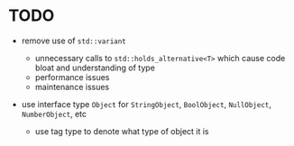 # TODO

- remove use of `std::variant`

  - unnecessary calls to `std::holds_alternative<T>` which cause code bloat and understanding of type
  - performance issues
  - maintenance issues

- use interface type `Object` for `StringObject`, `BoolObject`, `NullObject`, `NumberObject`, etc
  - use tag type to denote what type of object it is
